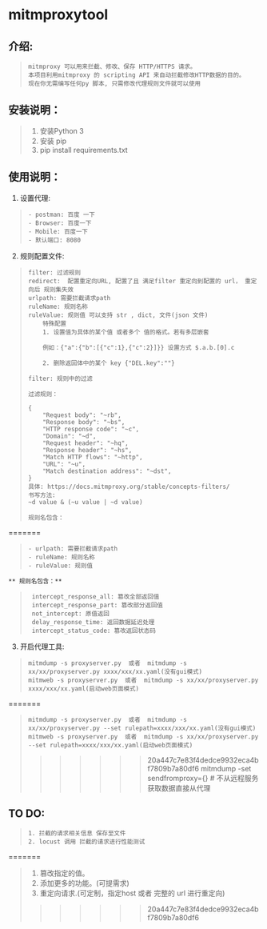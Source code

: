 # mitmproxytool

**介绍:**
-------

>     mitmproxy 可以用来拦截、修改、保存 HTTP/HTTPS 请求。
>     本项目利用mitmproxy 的 scripting API 来自动拦截修改HTTP数据的目的。
>     现在你无需编写任何py 脚本, 只需修改代理规则文件就可以使用

**安装说明：**
---------

>  1. 安装Python 3
>  2. 安装 pip
>  3. pip install requirements.txt

**使用说明：**
---------

 1. 设置代理:

>     - postman: 百度 一下
>     - Browser: 百度一下
>     - Mobile: 百度一下
>     - 默认端口: 8080

 2. 规则配置文件:

>     filter: 过滤规则
>     redirect:  配置重定向URL, 配置了且 满足filter 重定向到配置的 url， 重定向后 规则集失效
>     urlpath: 需要拦截请求path
>     ruleName: 规则名称
>     ruleValue: 规则值 可以支持 str , dict, 文件(json 文件)
>         特殊配置
>         1. 设置值为具体的某个值 或者多个 值的格式。若有多层嵌套
>
>         例如：{"a":{"b":[{"c":1},{"c":2}]}} 设置方式 $.a.b.[0].c
>
>         2. 删除返回体中的某个 key {"DEL.key":""}
>
>     filter: 规则中的过滤
>
>     过滤规则：
>
>     {
>         "Request body": "~rb",
>         "Response body": "~bs",
>         "HTTP response code": "~c",
>         "Domain": "~d",
>         "Request header": "~hq",
>         "Response header": "~hs",
>         "Match HTTP flows": "~http",
>         "URL": "~u",
>         "Match destination address": "~dst",
>     }
>     具体: https://docs.mitmproxy.org/stable/concepts-filters/
>     书写方法:
>     ~d value & (~u value | ~d value)
>
>     规则名包含：
=======
>     - urlpath: 需要拦截请求path
>     - ruleName: 规则名称
>     - ruleValue: 规则值

    ** 规则名包含：**

>      intercept_response_all: 篡改全部返回值
>      intercept_response_part: 篡改部分返回值
>      not_intercept: 原值返回
>      delay_response_time: 返回数据延迟处理
>      intercept_status_code: 篡改返回状态码

 3. 开启代理工具:

>     mitmdump -s proxyserver.py  或者  mitmdump -s xx/xx/proxyserver.py xxxx/xxx/xx.yaml(没有gui模式)
>     mitmweb -s proxyserver.py  或者  mitmdump -s xx/xx/proxyserver.py xxxx/xxx/xx.yaml(启动web页面模式)
=======
>     mitmdump -s proxyserver.py  或者  mitmdump -s xx/xx/proxyserver.py --set rulepath=xxxx/xxx/xx.yaml(没有gui模式)
>     mitmweb -s proxyserver.py  或者  mitmdump -s xx/xx/proxyserver.py --set rulepath=xxxx/xxx/xx.yaml(启动web页面模式)
>>>>>>> 20a447c7e83f4dedce9932eca4bf7809b7a80df6
>     mitmdump  -set sendfromproxy={}  # 不从远程服务获取数据直接从代理

**TO DO:**
----------

>     1. 拦截的请求相关信息 保存至文件
>     2. locust 调用 拦截的请求进行性能测试

=======
>  1. 篡改指定的值。
>  2. 添加更多的功能。(可提需求)
>  3. 重定向请求.(可定制，指定host 或者 完整的 url 进行重定向)
>>>>>>> 20a447c7e83f4dedce9932eca4bf7809b7a80df6

